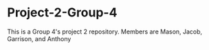 # Project-2-Group-4
This is a Group 4's project 2 repository.  Members are Mason, Jacob, Garrison, and Anthony
